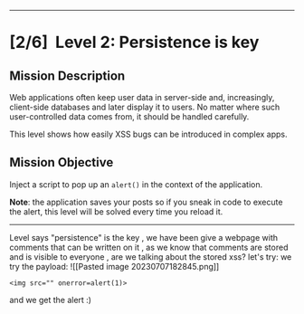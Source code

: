 ***
# [2/6]  Level 2: Persistence is key
## Mission Description

Web applications often keep user data in server-side and, increasingly, client-side databases and later display it to users. No matter where such user-controlled data comes from, it should be handled carefully.  
  
This level shows how easily XSS bugs can be introduced in complex apps.

## Mission Objective

Inject a script to pop up an `alert()` in the context of the application.  
  
**Note**: the application saves your posts so if you sneak in code to execute the alert, this level will be solved every time you reload it.
***

Level says "persistence" is the key , we have been give a webpage with comments that can be written on it , as we know that comments are stored and is visible to everyone , are we talking about the stored xss?
let's try:
we try the payload:
![[Pasted image 20230707182845.png]]
```
<img src="" onerror=alert(1)>
```

and we get the alert :)
